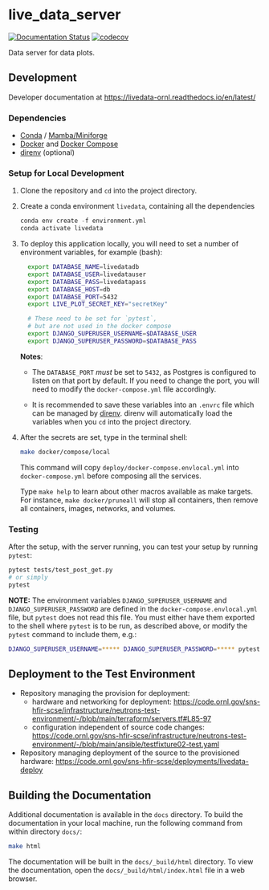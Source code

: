# live_data_server

<!-- Badges -->

[![Documentation Status](https://readthedocs.org/projects/livedata-ornl/badge/?version=latest)](https://livedata-ornl.readthedocs.io/en/latest/?badge=latest)
[![codecov](https://codecov.io/gh/neutrons/live_data_server/graph/badge.svg?token=niQ0AWldBd)](https://codecov.io/gh/neutrons/live_data_server)

Data server for data plots.

## Development

Developer documentation at <https://livedata-ornl.readthedocs.io/en/latest/>

### Dependencies

- [Conda](https://conda.io/projects/conda/en/latest/user-guide/install/index.html) / [Mamba/Miniforge](https://github.com/conda-forge/miniforge)
- [Docker](https://docs.docker.com/engine/install/) and [Docker Compose](https://docs.docker.com/compose/install/)
- [direnv](https://direnv.net/) (optional)

### Setup for Local Development

1.  Clone the repository and `cd` into the project directory.

1.  Create a conda environment `livedata`, containing all the dependencies

    ```python
    conda env create -f environment.yml
    conda activate livedata
    ```

1.  To deploy this application locally, you will need to set a number of environment variables,
    for example (bash):

    ```bash
      export DATABASE_NAME=livedatadb
      export DATABASE_USER=livedatauser
      export DATABASE_PASS=livedatapass
      export DATABASE_HOST=db
      export DATABASE_PORT=5432
      export LIVE_PLOT_SECRET_KEY="secretKey"

      # These need to be set for `pytest`,
      # but are not used in the docker compose
      export DJANGO_SUPERUSER_USERNAME=$DATABASE_USER
      export DJANGO_SUPERUSER_PASSWORD=$DATABASE_PASS
    ```

      **Notes**:

      - The `DATABASE_PORT` _must_ be set to `5432`, as Postgres is configured to listen on that port by default.
        If you need to change the port, you will need to modify the `docker-compose.yml` file accordingly.

      - It is recommended to save these variables into an `.envrc` file which can be managed by [direnv](https://direnv.net/).
        direnv will automatically load the variables when you `cd` into the project directory.

1.  After the secrets are set, type in the terminal shell:

      ```bash
      make docker/compose/local
      ```

      This command will copy `deploy/docker-compose.envlocal.yml` into `docker-compose.yml` before composing all the services.

      Type `make help` to learn about other macros available as make targets.
      For instance, `make docker/pruneall` will stop all containers, then remove all containers, images, networks, and volumes.

### Testing

After the setup, with the server running, you can test your setup by running `pytest`:

```bash
pytest tests/test_post_get.py
# or simply
pytest
```

**NOTE:**
The environment variables `DJANGO_SUPERUSER_USERNAME` and `DJANGO_SUPERUSER_PASSWORD` are defined in the `docker-compose.envlocal.yml` file, but `pytest` does not read this file.
You must either have them exported to the shell where `pytest` is to be run, as described above, or modify the `pytest` command to include them, e.g.:

```bash
DJANGO_SUPERUSER_USERNAME=***** DJANGO_SUPERUSER_PASSWORD=***** pytest
```

## Deployment to the Test Environment

- Repository managing the provision for deployment:
  - hardware and networking for deployment: <https://code.ornl.gov/sns-hfir-scse/infrastructure/neutrons-test-environment/-/blob/main/terraform/servers.tf#L85-97>
  - configuration independent of source code changes: <https://code.ornl.gov/sns-hfir-scse/infrastructure/neutrons-test-environment/-/blob/main/ansible/testfixture02-test.yaml>
- Repository managing deployment of the source to the provisioned hardware: <https://code.ornl.gov/sns-hfir-scse/deployments/livedata-deploy>

## Building the Documentation

Additional documentation is available in the `docs` directory. To build the documentation in your local machine,
run the following command from within directory `docs/`:

```bash
make html
```

The documentation will be built in the `docs/_build/html` directory. To view the documentation,
open the `docs/_build/html/index.html` file in a web browser.
